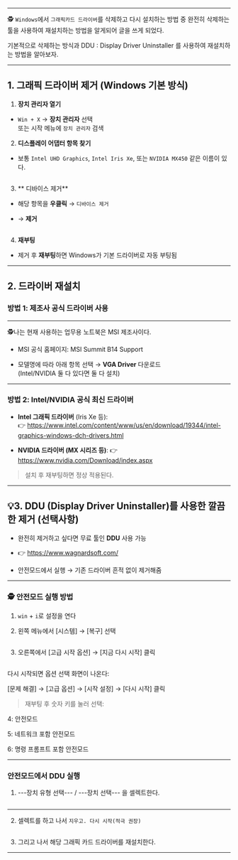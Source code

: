 <hr />
<p>🕵️ <code>Windows</code>에서 <code>그래픽카드 드라이버</code>를 삭제하고 다시 설치하는 방법 중 완전히 삭제하는 툴을 사용하여 재설치하는 방법을 알게되어 글을 쓰게 되었다. </p>
<p>기본적으로 삭제하는 방식과 DDU : Display Driver Uninstaller 를 사용하여 재설치하는 방법을 알아보자.</p>
<hr />
<h2 id="1-그래픽-드라이버-제거-windows-기본-방식">1. 그래픽 드라이버 제거 (Windows 기본 방식)</h2>
<ol>
<li><strong>장치 관리자 열기</strong></li>
</ol>
<ul>
<li><code>Win + X</code> → <strong>장치 관리자</strong> 선택<br />  또는 시작 메뉴에 <code>장치 관리자</code> 검색</li>
</ul>
<ol start="2">
<li><strong>디스플레이 어댑터 항목 찾기</strong></li>
</ol>
<ul>
<li><p>보통 <code>Intel UHD Graphics</code>, <code>Intel Iris Xe</code>, 또는 <code>NVIDIA MX450</code> 같은 이름이 있다.</p>
<p>  <img alt="" src="https://velog.velcdn.com/images/nuyhes/post/5914aded-9aea-41fd-a82b-02c75b9d0eb0/image.png" /></p>
</li>
</ul>
<ol start="3">
<li>** 디바이스 제거**</li>
</ol>
<ul>
<li><p>해당 항목을 <strong>우클릭</strong> → <code>디바이스 제거</code></p>
</li>
<li><p>→ <strong>제거</strong></p>
<p>  <img alt="" src="https://velog.velcdn.com/images/nuyhes/post/f5059f0b-3fec-49a7-892c-5408f545e3d8/image.png" /></p>
</li>
</ul>
<ol start="4">
<li><strong>재부팅</strong></li>
</ol>
<ul>
<li>제거 후 <strong>재부팅</strong>하면 Windows가 기본 드라이버로 자동 부팅됨 </li>
</ul>
<hr />
<h2 id="2-드라이버-재설치">2. 드라이버 재설치</h2>
<h3 id="방법-1-제조사-공식-드라이버-사용">방법 1: 제조사 공식 드라이버 사용</h3>
<hr />
<p>🕵️나는 현재 사용하는 업무용 노트북은 MSI 제조사이다.</p>
<ul>
<li><p>MSI 공식 홈페이지: MSI Summit B14 Support</p>
</li>
<li><p>모델명에 따라 아래 항목 선택 → <strong>VGA Driver</strong> 다운로드<br />  (Intel/NVIDIA 둘 다 있다면 둘 다 설치)</p>
</li>
</ul>
<hr />
<h3 id="방법-2-intelnvidia-공식-최신-드라이버">방법 2: Intel/NVIDIA 공식 최신 드라이버</h3>
<ul>
<li><p><strong>Intel 그래픽 드라이버</strong> (Iris Xe 등):<br />  👉 <a href="https://www.intel.com/content/www/us/en/download/19344/intel-graphics-windows-dch-drivers.html">https://www.intel.com/content/www/us/en/download/19344/intel-graphics-windows-dch-drivers.html</a></p>
</li>
<li><p><strong>NVIDIA 드라이버 (MX 시리즈 등)</strong>:  
  👉 <a href="https://www.nvidia.com/Download/index.aspx">https://www.nvidia.com/Download/index.aspx</a></p>
</li>
</ul>
<blockquote>
<p>설치 후 재부팅하면 정상 적용된다.</p>
</blockquote>
<hr />
<h2 id="💡3-ddu-display-driver-uninstaller를-사용한-깔끔한-제거-선택사항">💡3. DDU (Display Driver Uninstaller)를 사용한 깔끔한 제거 (선택사항)</h2>
<ul>
<li><p>완전히 제거하고 싶다면 무료 툴인 <strong>DDU</strong> 사용 가능</p>
</li>
<li><p>👉 <a href="https://www.wagnardsoft.com/">https://www.wagnardsoft.com/</a></p>
</li>
<li><p>안전모드에서 실행 → 기존 드라이버 흔적 없이 제거해줌</p>
</li>
</ul>
<hr />
<h3 id="🕵️-안전모드-실행-방법">🕵️ 안전모드 실행 방법</h3>
<ol>
<li><p><code>win</code> + <code>i</code>로 설정을 연다</p>
</li>
<li><p>왼쪽 메뉴에서 [시스템] → [복구] 선택</p>
</li>
</ol>
<p><img alt="" src="https://velog.velcdn.com/images/nuyhes/post/adb01156-baa5-486a-9180-0f2b989269ec/image.png" /></p>
<ol start="3">
<li>오른쪽에서 [고급 시작 옵션] → [지금 다시 시작] 클릭</li>
</ol>
<p><img alt="" src="https://velog.velcdn.com/images/nuyhes/post/285aa857-65c3-400c-bdb3-07466a12766e/image.png" /></p>
<p>다시 시작되면 옵션 선택 화면이 나온다:</p>
<p>[문제 해결] → [고급 옵션] → [시작 설정] → [다시 시작] 클릭</p>
<blockquote>
<p>재부팅 후 숫자 키를 눌러 선택:</p>
</blockquote>
<p>4: 안전모드</p>
<p>5: 네트워크 포함 안전모드</p>
<p>6: 명령 프롬프트 포함 안전모드</p>
<hr />
<h3 id="안전모드에서-ddu-실행">안전모드에서 DDU 실행</h3>
<ol>
<li>---장치 유형 선택--- / ---장치 선택--- 을 셀렉트한다.</li>
</ol>
<p><img alt="" src="https://velog.velcdn.com/images/nuyhes/post/ac58922b-fc2a-4f13-b799-e2018606d7e4/image.png" /></p>
<hr />
<ol start="2">
<li>셀렉트를 하고 나서 <code>지우고. 다시 시작(적극 권장)</code></li>
</ol>
<p><img alt="" src="https://velog.velcdn.com/images/nuyhes/post/bf0da00d-773f-403b-8f33-a51f7ca3c0cf/image.png" /></p>
<ol start="3">
<li>그리고 나서 해당 그래픽 카드 드라이버를 재설치한다. </li>
</ol>
<hr />